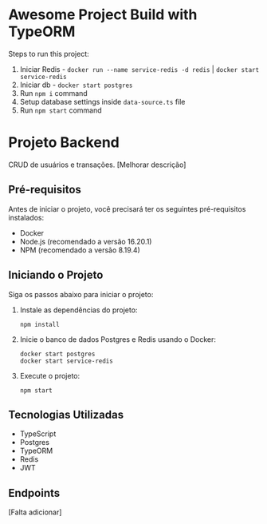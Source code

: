 # Awesome Project Build with TypeORM

Steps to run this project:

1. Iniciar Redis - `docker run --name service-redis -d redis` | `docker start service-redis`
2. Iniciar db - `docker start postgres`
3. Run `npm i` command
4. Setup database settings inside `data-source.ts` file
5. Run `npm start` command

# Projeto Backend

CRUD de usuários e transações.
[Melhorar descrição]

## Pré-requisitos

Antes de iniciar o projeto, você precisará ter os seguintes pré-requisitos instalados:

- Docker
- Node.js (recomendado a versão 16.20.1)
- NPM (recomendado a versão 8.19.4)

## Iniciando o Projeto

Siga os passos abaixo para iniciar o projeto:

1. Instale as dependências do projeto:

   ```
   npm install
   ```

2. Inicie o banco de dados Postgres e Redis usando o Docker:

   ```
   docker start postgres
   docker start service-redis
   ```

3. Execute o projeto:

   ```
   npm start
   ```

## Tecnologias Utilizadas

- TypeScript
- Postgres
- TypeORM
- Redis
- JWT

## Endpoints

[Falta adicionar]
